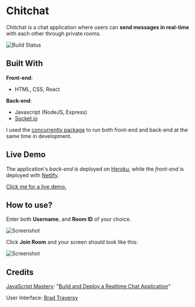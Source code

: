 # Chitchat 

Chitchat is a chat application where users can **send messages in real-time** with each other through private rooms. 

![Build Status](https://img.shields.io/badge/Status-Development-red)

## Built With

**Front-end**:
* HTML, CSS, React

**Back-end**:
* Javascript (NodeJS, Express)
* [Socket.io](https://socket.io/)

I used the [concurrently package](https://www.npmjs.com/package/concurrently) to run both front-end and back-end at the same time in development.

## Live Demo
The application's *back-end* is deployed on [Heroku](https://www.heroku.com/), while the *front-end* is deployed with [Netlify](https://www.netlify.com/).

[Click me for a live demo.](https://chitchatrooms.netlify.app/)

## How to use?

Enter both **Username**, and **Room ID** of your choice.

![Screenshot](https://imgur.com/HLSuikQ.png)

Click **Join Room** and your screen should look like this:

![Screenshot](https://imgur.com/tM7sfgk.png)

## Credits

[JavaScript Mastery](https://www.youtube.com/channel/UCmXmlB4-HJytD7wek0Uo97A): "[Build and Deploy a Realtime Chat Application](https://youtu.be/ZwFA3YMfkoc)"

User Interface: [Brad Traversy](https://youtu.be/jD7FnbI76Hg)
